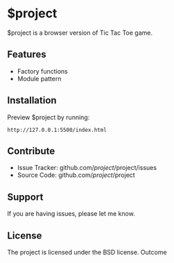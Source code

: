 $project
========

$project is a browser version of Tic Tac Toe game.


Features
--------

- Factory functions
- Module pattern

Installation
------------

Preview $project by running:

    http://127.0.0.1:5500/index.html 

Contribute
----------

- Issue Tracker: github.com/$project/$project/issues
- Source Code: github.com/$project/$project

Support
-------

If you are having issues, please let me know.


License
-------

The project is licensed under the BSD license.
Outcome